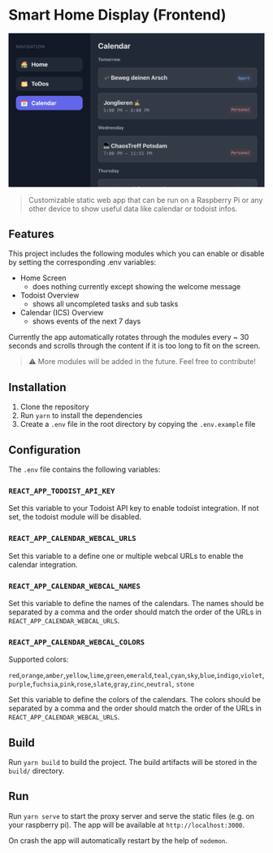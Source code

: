 # Smart Home Display (Frontend)

![teaser.gif](docs/teaser.png)

> Customizable static web app that can be run on a Raspberry Pi or any other device to show useful data like calendar or todoist infos.


## Features

This project includes the following modules which you can enable or disable by setting the corresponding .env variables:

- Home Screen
  - does nothing currently except showing the welcome message
- Todoist Overview
  - shows all uncompleted tasks and sub tasks
- Calendar (ICS) Overview
  - shows events of the next 7 days

Currently the app automatically rotates through the modules every ~ 30 seconds and scrolls through the content if it is too long to fit on the screen.

> ⚠️ More modules will be added in the future. Feel free to contribute!

## Installation

1. Clone the repository
2. Run `yarn` to install the dependencies
3. Create a `.env` file in the root directory by copying the `.env.example` file


## Configuration

The `.env` file contains the following variables:

### `REACT_APP_TODOIST_API_KEY`

Set this variable to your Todoist API key to enable todoist integration. If not set, the todoist module will be disabled.

### `REACT_APP_CALENDAR_WEBCAL_URLS`

Set this variable to a define one or multiple webcal URLs to enable the calendar integration. 

### `REACT_APP_CALENDAR_WEBCAL_NAMES`

Set this variable to define the names of the calendars. The names should be separated by a comma and the order should match the order of the URLs in `REACT_APP_CALENDAR_WEBCAL_URLS`.

### `REACT_APP_CALENDAR_WEBCAL_COLORS`

Supported colors:

`red`,`orange`,`amber`,`yellow`,`lime`,`green`,`emerald`,`teal`,`cyan`,`sky`,`blue`,`indigo`,`violet`,`purple`,`fuchsia`,`pink`,`rose`,`slate`,`gray`,`zinc`,`neutral`, `stone`

Set this variable to define the colors of the calendars. The colors should be separated by a comma and the order should match the order of the URLs in `REACT_APP_CALENDAR_WEBCAL_URLS`.

## Build

Run `yarn build` to build the project. The build artifacts will be stored in the `build/` directory.


## Run

Run `yarn serve` to start the proxy server and serve the static files (e.g. on your raspberry pi). The app will be available at `http://localhost:3000`.

On crash the app will automatically restart by the help of `nodemon`.